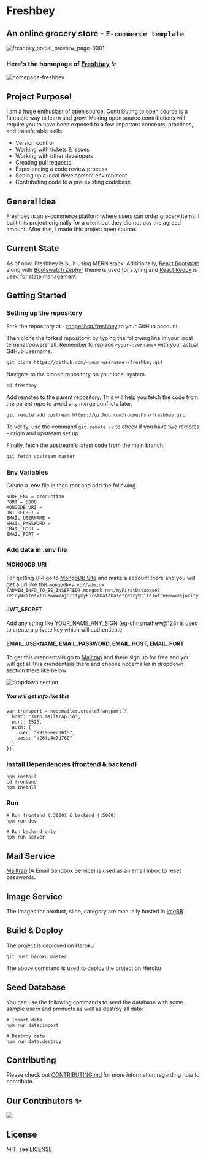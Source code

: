 # Freshbey

## An online grocery store - `E-commerce template`

![freshbey_social_preview_page-0001](https://user-images.githubusercontent.com/70762571/193757464-b8984e3d-01c2-4ab4-846a-d15aa592bc44.jpg)

### Here's the homepage of [Freshbey](https://freshbey.herokuapp.com/) ✨

![homepage-freshbey](https://user-images.githubusercontent.com/70762571/167148307-718dabc9-057d-4296-853a-6da097d800d4.png)

## Project Purpose!

I am a huge enthusiast of open source. Contributing to open source is a fantastic way to learn and grow. Making open source contributions will require you to have been exposed to a few important concepts, practices, and transferable skills:

- Version control
- Working with tickets & issues
- Working with other developers
- Creating pull requests
- Experiencing a code review process
- Setting up a local development environment
- Contributing code to a pre-existing codebase

## General Idea

Freshbey is an e-commerce platform where users can order grocery items. I built this project originally for a client but they did not pay the agreed amount. After that, I made this project open source.

## Current State

As of now, Freshbey is built using MERN stack. Additionally, [React Bootstrap](https://react-bootstrap.github.io/) along with [Bootswatch Zephyr](https://bootswatch.com/zephyr/) theme is used for styling and [React Redux](https://react-redux.js.org/) is used for state management.

## Getting Started

### Setting up the repository

Fork the repository at - [roopeshsn/freshbey](https://github.com/roopeshsn/freshbey) to your GitHub account.

Then clone the forked repository, by typing the following line in your local terminal/powershell. Remember to replace `<your-username>` with your actual GitHub username.

```bash
git clone https://github.com/<your-username>/freshbey.git
```

Navigate to the cloned repository on your local system

```bash
cd freshbey
```

Add remotes to the parent repository. This will help you fetch the code from the
parent repo to avoid any merge conflicts later.

```bash
git remote add upstream https://github.com/roopeshsn/freshbey.git
```

To verify, use the command `git remote -v` to check if you have two remotes - origin and upstream set up.

Finally, fetch the upstream's latest code from the main branch.

```bash
git fetch upstream master
```

### Env Variables

Create a .env file in then root and add the following

```
NODE_ENV = production
PORT = 5000
MONGODB_URI = 
JWT_SECRET = 
EMAIL_USERNAME = 
EMAIL_PASSWORD = 
EMAIL_HOST = 
EMAIL_PORT =
```

###  Add data in .env file

#### MONGODB_URI

For getting URI go to [MongoDB Site](www.mongodb.com) and make a account there and you will get a uri like this
`
 mongodb+srv://admin=(ADMIN_INFO_TO_BE_INSERTED).mongodb.net/myFirstDatabase?retryWrites=true&w=majoritymyFirstDatabase?retryWrites=true&w=majority
`

#### JWT_SECRET

Add any string like YOUR_NAME_ANY_SIGN (eg-chrismathew@123) is used to create a private key which will authenticate 

#### EMAIL_USERNAME, EMAIL_PASSWORD, EMAIL_HOST, EMAIL_PORT

To get this crendentails go to [Mailtrap](https://mailtrap.io) and there sign up for free and you will get all this crendentails there and choose nodemailer in dropdown section there like below 

![dropdown section](https://user-images.githubusercontent.com/91003905/193517826-5647ca92-131c-46e2-85de-fb29e53269ba.png)  
 
##### You will get info like this
```
var transport = nodemailer.createTransport({
  host: "smtp.mailtrap.io",
  port: 2525,
  auth: {
    user: "99195eec06f5",
    pass: "d26fe4c7d762"
  }
});
```

### Install Dependencies (frontend & backend)

```
npm install
cd frontend
npm install
```

### Run

```
# Run frontend (:3000) & backend (:5000)
npm run dev

# Run backend only
npm run server
```

## Mail Service

[Mailtrap](https://www.example.com) (A Email Sandbox Service) is used as an email inbox to reset passwords.

## Image Service

The Images for product, slide, category are manually hosted in [ImgBB](https://imgbb.com/)

## Build & Deploy

The project is deployed on Heroku

```
git push heroku master
```

The above command is used to deploy the project on Heroku

## Seed Database

You can use the following commands to seed the database with some sample users and products as well as destroy all data:

```
# Import data
npm run data:import

# Destroy data
npm run data:destroy
```

## Contributing

Please check out [CONTRIBUTING.md](CONTRIBUTING.md) for more information regarding how to contribute.

## Our Contributors ✨

<a href="https://github.com/roopeshsn/freshbey/graphs/contributors">
  <img src="https://contrib.rocks/image?repo=roopeshsn/freshbey" />
</a>

## License

MIT, see [LICENSE](LICENSE)
